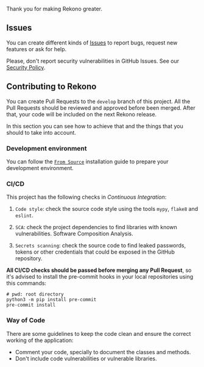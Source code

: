 Thank you for making Rekono greater.

## Issues

You can create different kinds of [Issues](https://github.com/pablosnt/rekono-cli/issues/new/choose) to report bugs, request new features or ask for help.

Please, don't report security vulnerabilities in GitHub Issues. See our [Security Policy](https://github.com/pablosnt/rekono-cli/security/policy).


## Contributing to Rekono

You can create Pull Requests to the `develop` branch of this project. All the Pull Requests should be reviewed and approved before been merged. After that, your code will be included on the next Rekono release.

In this section you can see how to achieve that and the things that you should to take into account.

### Development environment

You can follow the [`From Source`](https://github.com/pablosnt/rekono-cli#from-source) installation guide to prepare your development environment.

### CI/CD

This project has the following checks in _Continuous Integration_:

1. `Code style`: check the source code style using the tools `mypy`, `flake8` and `eslint`.

2. `SCA`: check the project dependencies to find libraries with known vulnerabilities. Software Composition Analysis.

3. `Secrets scanning`: check the source code to find leaked passwords, tokens or other credentials that could be exposed in the GitHub repository.

**All CI/CD checks should be passed before merging any Pull Request**, so it's advised to install the pre-commit hooks in your local repositories using this commands:

```
# pwd: root directory
python3 -m pip install pre-commit
pre-commit install
```

### Way of Code

There are some guidelines to keep the code clean and ensure the correct working of the application:

- Comment your code, specially to document the classes and methods.
- Don't include code vulnerabilities or vulnerable libraries.
